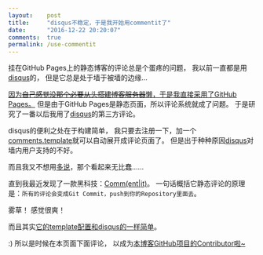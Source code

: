 ```yaml
---
layout:    post
title:     "disqus不稳定，于是我开始用commentit了"
date:      "2016-12-22 20:20:07"
comments:  true
permalink: /use-commentit
---
```


挂在GitHub Pages上的静态博客的评论总是个蛋疼的问题，
我以前一直都是用[disqus][disqus]的，
但是它总是处于墙于被墙的边缘…

<!--MORE-->


[因为~~自己感觉没那个必要从头搭建博客服务器~~懒，于是我直接采用了GitHub Pages。][built-blog]
但是由于GitHub Pages是静态页面，所以评论系统就成了问题。
于是研究了一番以后我用了[disqus][disqus]的第三方评论。

disqus的便利之处在于构建简单，
我只要去注册一下，加一个[comments.template][disqus-template]就可以自动展开成评论页面了。
但是出于种种原因[disqus][disqus]对墙内用户支持的不好。

而且我又不想用[多说][duoshuo]，那个看起来无比蠢……

直到我最近发现了一款黑科技：[Comm(ent|it)][commentit]。
一句话概括它静态评论的原理是：`所有的评论会变成Git Commit，push到你的Repository里面去`。

雾草！
感觉很爽！

而且其实[它的template配置和disqus的一样简单][commentit-template]。

:) 所以是时候在本页面下面评论，
以成为[本博客GitHub项目的Contributor啦~][contributors]

[disqus]:               https://disqus.com/
[built-blog]:           http://www.liriansu.com/how-this-blog-was-built
[disqus-template]:      https://github.com/LKI/lki.github.com/blob/b1c59b15a83fe0e0c9c2af55b15e1d3fa107c551/_includes/comments.html
[duoshuo]:              http://duoshuo.com/
[commentit]:            https://commentit.io/getting-started
[commentit-template]:   https://github.com/LKI/lki.github.com/blob/eb8e55e54fafc4effeeed8ed24ddae142829372b/_includes/comments.html
[contributors]:         https://github.com/LKI/lki.github.com/graphs/contributors
